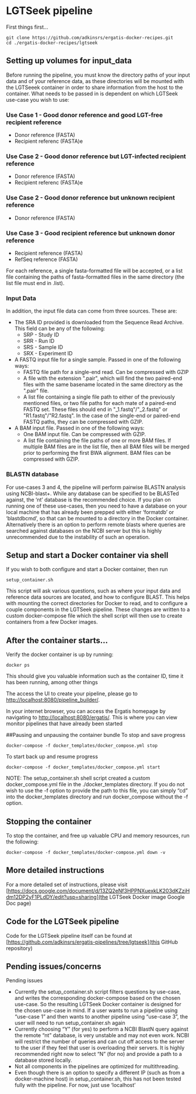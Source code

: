 # LGTSeek pipeline

First things first...
```
git clone https://github.com/adkinsrs/ergatis-docker-recipes.git
cd ./ergatis-docker-recipes/lgtseek
```

## Setting up volumes for input_data

Before running the pipeline, you must know the directory paths of your input data and of your reference data, as these directories will be mounted with the LGTSeeek container in order to share information from the host to the container.  What needs to be passed in is dependent on which LGTSeek use-case you wish to use:

### Use Case 1 - Good donor reference and good LGT-free recipient reference
* Donor reference (FASTA)
* Recipient referenc (FASTA)e

### Use Case 2 - Good donor reference but LGT-infected recipient reference
* Donor reference (FASTA)
* Recipient referenc (FASTA)e

### Use Case 2 - Good donor reference but unknown recipient reference
* Donor reference (FASTA)

### Use Case 3 - Good recipient reference but unknown donor reference
* Recipient reference (FASTA)
* RefSeq reference (FASTA)

For each reference, a single fasta-formatted file will be accepted, or a list file containing the paths of fasta-formatted files in the same directory (the list file must end in .list). 

### Input Data
In addition, the input file data can come from three sources.  These are: 
* The SRA ID provided is downloaded from the Sequence Read Archive. This field can be any of the following:
  * SRP - Study ID
  * SRR - Run ID
  * SRS - Sample ID
  * SRX - Experiment ID
* A FASTQ input file for a single sample. Passed in one of the following ways:
  * FASTQ file path for a single-end read. Can be compressed with GZIP
  * A file with the extension ".pair", which will find the two paired-end files with the same basename located in the same directory as the ".pair" file.
  * A list file containing a single file path to either of the previously mentioned files, or two file paths for each mate of a paired-end FASTQ set. These files should end in "\_1.fastq"/"\_2.fastq" or "R1.fastq"/"R2.fastq". In the case of the single-end or paired-end FASTQ paths, they can be compressed with GZIP.
* A BAM input file. Passed in one of the following ways:
  * One BAM input file. Can be compressed with GZIP.
  * A list file containing the file paths of one or more BAM files. If multiple BAM files are in the list file, then all BAM files will be merged prior to performing the first BWA alignment. BAM files can be compressed with GZIP.

### BLASTN database
For use-cases 3 and 4, the pipeline will perform pairwise BLASTN analysis using NCBI-blast+.  While any database can be specified to be BLASTed against, the ‘nt’ database is the recommended choice.  If you plan on running one of these use-cases, then you need to have a database on your local machine that has already been prepped with either ‘formatdb’ or ‘blastdbcmd’, so that can be mounted to a directory in the Docker container.  Alternatively there is an option to perform remote blasts where queries are searched against databases on the NCBI server but this is highly unrecommended due to the instability of such an operation.

## Setup and start a Docker container via shell
If you wish to both configure and start a Docker container, then run 
```
setup_container.sh
```

This script will ask various questions, such as where your input data and reference data sources are located, and how to configure BLAST.  This helps with mounting the correct directories for Docker to read, and to  configure a couple components in the LGTSeek pipeline.  These changes are written to a custom docker-compose file which the shell script will then use to create containers from a few Docker images.

## After the container starts...

Verify the docker container is up by running:
```
docker ps
```
This should give you valuable information such as the container ID, time it has been running, among other things

The access the UI to create your pipeline, please go to
[http://localhost:8080/pipeline_builder/](http://localhost:8080/pipeline_builder/).

In your internet browser, you can access the Ergatis homepage by navigating to [http://localhost:8080/ergatis/](http://localhost:8080/ergatis/).  This is where you can view monitor pipelines that have already been started

##Pausing and unpausing the container bundle
To stop and save progress
```
docker-compose -f docker_templates/docker_compose.yml stop
```
To start back up and resume progress
```
docker-compose -f docker_templates/docker_compose.yml start
```

NOTE:  The setup_container.sh shell script created a custom docker_compose.yml file in the ./docker_templates directory.  If you do not wish to use the -f option to provide the path to this file, you can simply “cd” into the docker_templates directory and run docker_compose without the -f option.

## Stopping the container
To stop the container, and free up valuable CPU and memory resources, run the following:
```
docker-compose -f docker_templates/docker-compose.yml down -v
```

## More detailed instructions
For a more detailed set of instructions, please visit [https://docs.google.com/document/d/13ZQ2eNf3HPPNXuexkLK203dKZzjHdm12DP2yF1PLdDY/edit?usp=sharing](the LGTSeek Docker image Google Doc page)

## Code for the LGTSeek pipeline
Code for the LGTSeek pipeline itself can be found at [https://github.com/adkinsrs/ergatis-pipelines/tree/lgtseek](this GitHub repository)

## Pending issues/concerns
Pending issues
* Currently the setup\_container.sh script filters questions by use-case, and writes the corresponding docker-compose based on the chosen use-case.  So the resulting LGTSeek Docker container is designed for the chosen use-case in mind.  If a user wants to run a pipeline using  “use-case 1” and then wants to another pipeline using “use-case 3”, the user will need to run setup\_container.sh again
* Currently choosing “Y” (for yes) to perform a NCBI BlastN query against the remote “nt” database, is very unstable and may not even work.  NCBI will restrict the number of queries and can cut off access to the server to the user if they feel that user is overloading their servers.  It is highly recommended right now to select “N” (for no) and provide a path to a database stored locally.
* Not all components in the pipelines are optimized for multithreading.
* Even though there is an option to specify a different IP (such as from a docker-machine host) in setup_container.sh, this has not been tested fully with the pipeline.  For now, just use ‘localhost’
